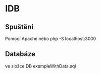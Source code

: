 # IDB
## Spuštění
Pomocí Apache nebo php -S localhost:3000
## Databáze
ve složce DB exampleWithData.sql
